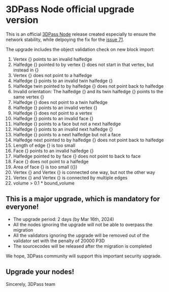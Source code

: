 # 3DPass Node official upgrade version
This is an official [3DPass Node](https://github.com/3Dpass/3DP) release created especially to ensure the network stability, while delpoying the fix for the [issue 71](https://github.com/3Dpass/3DP/issues/71). 

The upgrade includes the object validation check on new block import:

1. Vertex {} points to an invalid halfedge
2. Halfedge {} pointed to by vertex {} does not start in that vertex, but instead in {}
3. Vertex {} does not point to a halfedge
4. Halfedge {} points to an invalid twin halfedge {}
5. Halfedge twin pointed to by halfedge {} does not point back to halfedge
6. Invalid orientation: The halfedge {} and its twin halfedge {} points to the same vertex {}
7. Halfedge {} does not point to a twin halfedge
8. Halfedge {} points to an invalid vertex {}
9. Halfedge {} does not point to a vertex
10. Halfedge {} points to an invalid face {}
11. Halfedge {} points to a face but not a next halfedge
12. Halfedge {} points to an invalid next halfedge {}
13. Halfedge {} points to a next halfedge but not a face
14. Halfedge next pointed to by halfedge {} does not point back to halfedge
15. Length of edge {} is too small
16. Face {} points to an invalid halfedge {}
17. Halfedge pointed to by face {} does not point to back to face
18. Face {} does not point to a halfedge
19. Area of face {} is too small ({})
20. Vertex {} and Vertex {} is connected one way, but not the other way
21. Vertex {} and Vertex {} is connected by multiple edges
22. volume > 0.1 * bound_volume
  
## This is a major upgrade, which is mandatory for everyone! 
 
- The upgrade period: 2 days (by Mar 16th, 2024)
- All the nodes ignoring the upgrade will not be able to overpass the migration
- All the validators ignoring the upgrade will be removed out of the validator set with the penalty of 20000 P3D
- The sourcecodes will be released after the migration is completed

We hope, 3DPass community will support this important security upgrade.

## Upgrade your nodes! 

Sincerely, 
3DPass team
